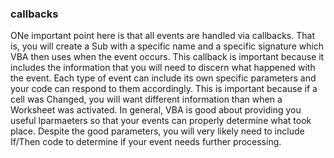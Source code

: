 ### callbacks

ONe important point here is that all events are handled via callbacks. That is, you will create a Sub with a specific name and a specific signature which VBA then uses when the event occurs. This callback is important because it includes the information that you will need to discern what happened with the event. Each type of event can include its own specific parameters and your code can respond to them accordingly. This is important because if a cell was Changed, you will want different information than when a Worksheet was activated. In general, VBA is good about providing you useful lparmaeters so that your events can properly determine what took place. Despite the good parameters, you will very likely need to include If/Then code to determine if your event needs further processing.
